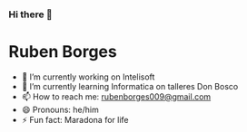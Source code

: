 ### Hi there 👋
<h1>Ruben Borges</h1>

- 🔭 I’m currently working on Intelisoft
- 🌱 I’m currently learning Informatica on talleres Don Bosco
- 📫 How to reach me: rubenborges009@gmail.com
- 😄 Pronouns: he/him
- ⚡ Fun fact: Maradona for life

